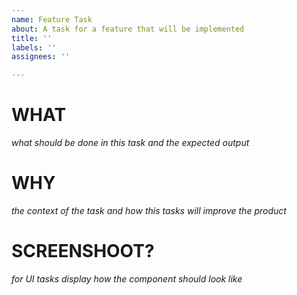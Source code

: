 ```yaml
---
name: Feature Task
about: A task for a feature that will be implemented
title: ''
labels: ''
assignees: ''

---
```


# WHAT
_what should be done in this task and the expected output_

# WHY
_the context of the task and how this tasks will improve the product_

# SCREENSHOOT?
_for UI tasks display how the component should look like_
